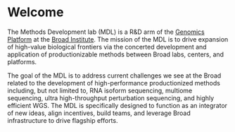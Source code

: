 # Welcome

The Methods Development lab (MDL) is a R&D arm of the [Genomics Platform](https://www.broadinstitute.org/reading-and-editing-biology/genomics-platform) at the [Broad Institute](https://www.broadinstitute.org). The mission of the MDL is to drive expansion of high-value biological frontiers via the concerted development and application of productionizable methods between Broad labs, centers, and platforms.

The goal of the MDL is to address current challenges we see at the Broad related to the development of high-performance productionized methods including, but not limited to, RNA isoform sequencing, multiome sequencing, ultra high-throughput perturbation sequencing, and highly efficient WGS. The MDL is specifically designed to function as an integrator of new ideas, align incentives, build teams, and leverage Broad infrastructure to drive flagship efforts.

